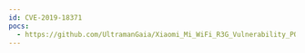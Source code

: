 ```yaml
---
id: CVE-2019-18371
pocs:
  - https://github.com/UltramanGaia/Xiaomi_Mi_WiFi_R3G_Vulnerability_POC
---
```

